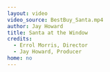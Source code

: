 ```yaml
---
layout: video
video_source: BestBuy_Santa.mp4
author: Jay Howard
title: Santa at the Window
credits:
  - Errol Morris, Director
  - Jay Howard, Producer
home: no
---
```


